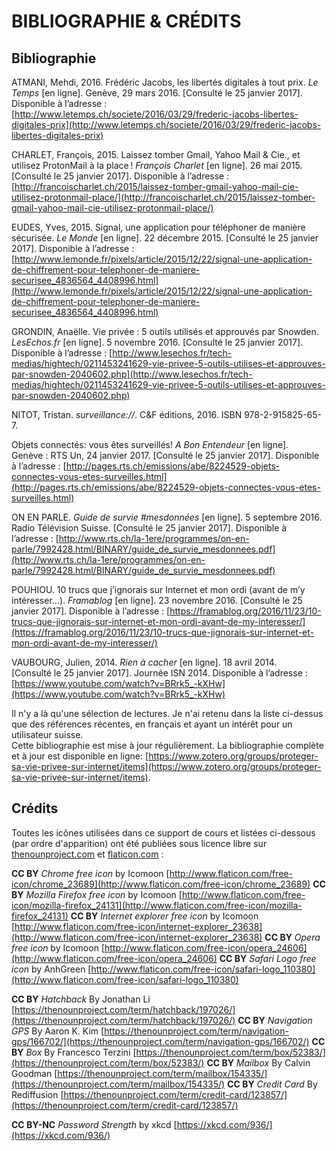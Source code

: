 # BIBLIOGRAPHIE & CRÉDITS

## Bibliographie

ATMANI, Mehdi, 2016. Frédéric Jacobs, les libertés digitales à tout prix. *Le Temps* [en ligne]. Genève, 29 mars 2016. [Consulté le 25 janvier 2017]. Disponible à l’adresse : [http://www.letemps.ch/societe/2016/03/29/frederic-jacobs-libertes-digitales-prix](http://www.letemps.ch/societe/2016/03/29/frederic-jacobs-libertes-digitales-prix)

CHARLET, François, 2015. Laissez tomber Gmail, Yahoo Mail & Cie., et utilisez ProtonMail à la place ! *François Charlet* [en ligne]. 26 mai 2015. [Consulté le 25 janvier 2017]. Disponible à l’adresse : [http://francoischarlet.ch/2015/laissez-tomber-gmail-yahoo-mail-cie-utilisez-protonmail-place/](http://francoischarlet.ch/2015/laissez-tomber-gmail-yahoo-mail-cie-utilisez-protonmail-place/)

EUDES, Yves, 2015. Signal, une application pour téléphoner de manière sécurisée. *Le Monde* [en ligne]. 22 décembre 2015. [Consulté le 25 janvier 2017]. Disponible à l’adresse : [http://www.lemonde.fr/pixels/article/2015/12/22/signal-une-application-de-chiffrement-pour-telephoner-de-maniere-securisee_4836564_4408996.html](http://www.lemonde.fr/pixels/article/2015/12/22/signal-une-application-de-chiffrement-pour-telephoner-de-maniere-securisee_4836564_4408996.html)

GRONDIN, Anaëlle. Vie privée : 5 outils utilisés et approuvés par Snowden. *LesEchos.fr* [en ligne]. 5 novembre 2016. [Consulté le 25 janvier 2017]. Disponible à l’adresse : [http://www.lesechos.fr/tech-medias/hightech/0211453241629-vie-privee-5-outils-utilises-et-approuves-par-snowden-2040602.php](http://www.lesechos.fr/tech-medias/hightech/0211453241629-vie-privee-5-outils-utilises-et-approuves-par-snowden-2040602.php)

NITOT, Tristan. *surveillance://*. C&F éditions, 2016. ISBN 978-2-915825-65-7.

Objets connectés: vous êtes surveillés! *A Bon Entendeur* [en ligne]. Genève : RTS Un, 24 janvier 2017. [Consulté le 25 janvier 2017]. Disponible à l’adresse : [http://pages.rts.ch/emissions/abe/8224529-objets-connectes-vous-etes-surveilles.html](http://pages.rts.ch/emissions/abe/8224529-objets-connectes-vous-etes-surveilles.html)

ON EN PARLE. *Guide de survie #mesdonnées* [en ligne]. 5 septembre 2016. Radio Télévision Suisse. [Consulté le 25 janvier 2017]. Disponible à l’adresse : [http://www.rts.ch/la-1ere/programmes/on-en-parle/7992428.html/BINARY/guide_de_survie_mesdonnees.pdf](http://www.rts.ch/la-1ere/programmes/on-en-parle/7992428.html/BINARY/guide_de_survie_mesdonnees.pdf)

POUHIOU. 10 trucs que j’ignorais sur Internet et mon ordi (avant de m’y intéresser…). *Framablog* [en ligne]. 23 novembre 2016. [Consulté le 25 janvier 2017]. Disponible à l’adresse : [https://framablog.org/2016/11/23/10-trucs-que-jignorais-sur-internet-et-mon-ordi-avant-de-my-interesser/](https://framablog.org/2016/11/23/10-trucs-que-jignorais-sur-internet-et-mon-ordi-avant-de-my-interesser/)

VAUBOURG, Julien, 2014. *Rien à cacher* [en ligne]. 18 avril 2014. [Consulté le 25 janvier 2017]. Journée ISN 2014. Disponible à l’adresse : [https://www.youtube.com/watch?v=BRrk5_-kXHw](https://www.youtube.com/watch?v=BRrk5_-kXHw)


Il n'y a là qu'une sélection de lectures. Je n'ai retenu dans la liste ci-dessus que des références récentes, en français et ayant un intérêt pour un utilisateur suisse.   
Cette bibliographie est mise à jour régulièrement. La bibliographie complète et à jour est disponible en ligne: [https://www.zotero.org/groups/proteger-sa-vie-privee-sur-internet/items](https://www.zotero.org/groups/proteger-sa-vie-privee-sur-internet/items).



## Crédits

Toutes les icônes utilisées dans ce support de cours et listées ci-dessous (par ordre d'apparition) ont été publiées sous licence libre sur [thenounproject.com](thenounproject.com) et [flaticon.com](flaticon.com) :

**CC BY** *Chrome free icon* by Icomoon [http://www.flaticon.com/free-icon/chrome_23689](http://www.flaticon.com/free-icon/chrome_23689)
**CC BY** *Mozilla Firefox free icon* by Icomoon [http://www.flaticon.com/free-icon/mozilla-firefox_24131](http://www.flaticon.com/free-icon/mozilla-firefox_24131)
**CC BY** *Internet explorer free icon* by Icomoon [http://www.flaticon.com/free-icon/internet-explorer_23638](http://www.flaticon.com/free-icon/internet-explorer_23638)
**CC BY** *Opera free icon* by Icomoon [http://www.flaticon.com/free-icon/opera_24606](http://www.flaticon.com/free-icon/opera_24606)
**CC BY** *Safari Logo free icon* by AnhGreen [http://www.flaticon.com/free-icon/safari-logo_110380](http://www.flaticon.com/free-icon/safari-logo_110380)

**CC BY** *Hatchback* By Jonathan Li [https://thenounproject.com/term/hatchback/197026/](https://thenounproject.com/term/hatchback/197026/)
**CC BY** *Navigation GPS* By Aaron K. Kim [https://thenounproject.com/term/navigation-gps/166702/](https://thenounproject.com/term/navigation-gps/166702/)
**CC BY** *Box* By Francesco Terzini [https://thenounproject.com/term/box/52383/](https://thenounproject.com/term/box/52383/)
**CC BY** *Mailbox* By Calvin Goodman [https://thenounproject.com/term/mailbox/154335/](https://thenounproject.com/term/mailbox/154335/)
**CC BY** *Credit Card* By Rediffusion [https://thenounproject.com/term/credit-card/123857/](https://thenounproject.com/term/credit-card/123857/)

**CC BY-NC** *Password Strength* by xkcd [https://xkcd.com/936/](https://xkcd.com/936/)

